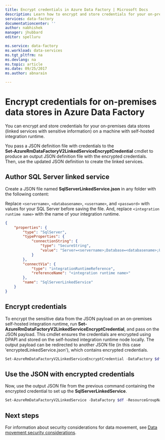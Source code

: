 ```yaml
---
title: Encrypt credentials in Azure Data Factory | Microsoft Docs
description: Learn how to encrypt and store credentials for your on-premises data stores on a machine with self-hosted integration runtime. 
services: data-factory
documentationcenter: ''
author: nabhishek
manager: jhubbard
editor: spelluru

ms.service: data-factory
ms.workload: data-services
ms.tgt_pltfrm: na
ms.devlang: na
ms.topic: article
ms.date: 09/25/2017
ms.author: abnarain

---
```


# Encrypt credentials for on-premises data stores in Azure Data Factory
You can encrypt and store credentials for your on-premises data stores (linked services with sensitive information) on a machine with self-hosted integration runtime. 

You pass a JSON definition file with credentials to the <br/>**Set-AzureRmDataFactoryV2LinkedServiceEncryptCredential** cmdlet to produce an output JSON definition file with the encrypted credentials. Then, use the updated JSON definition to create the linked services.

## Author SQL Server linked service
Create a JSON file named **SqlServerLinkedService.json** in any folder with the following content:  

Replace `<servername>`, `<databasename>`, `<username>`, and `<password>` with values for your SQL Server before saving the file. And, replace `<integration runtime name>` with the name of your integration runtime. 

```json
{
	"properties": {
		"type": "SqlServer",
		"typeProperties": {
			"connectionString": {
				"type": "SecureString",
				"value": "Server=<servername>;Database=<databasename>;User ID=<username>;Password=<password>;Timeout=60"
			}
		},
		"connectVia": {
			"type": "integrationRuntimeReference",
			"referenceName": "<integration runtime name>"
		},
		"name": "SqlServerLinkedService"
	}
}
```

## Encrypt credentials
To encrypt the sensitive data from the JSON payload on an on-premises self-hosted integration runtime, run **Set-AzureRmDataFactoryV2LinkedServiceEncryptCredential**, and pass on the JSON payload. This cmdlet ensures the credentials are encrypted using DPAPI and stored on the self-hosted integration runtime node locally. The output payload can be redirected to another JSON file (in this case 'encryptedLinkedService.json'), which contains encrypted credentials.

```powershell
Set-AzureRmDataFactoryV2LinkedServiceEncryptCredential -DataFactory $df -ResourceGroupName $ResourceGroupName -Name "SqlServerLinkedService" -File ".\SQLServerLinkedService.json" > encryptedSQLServerLinkedService.json
```

## Use the JSON with encrypted credentials
Now, use the output JSON file from the previous command containing the encrypted credential to set up the **SqlServerLinkedService**.

```powershell
Set-AzureRmDataFactoryV2LinkedService -DataFactory $df -ResourceGroupName $ResourceGroupName -Name "EncryptedSqlServerLinkedService" -File ".\encryptedSqlServerLinkedService.json" 
```

## Next steps
For information about security considerations for data movement, see [Data movement security considerations](data-movement-security-considerations.md).

